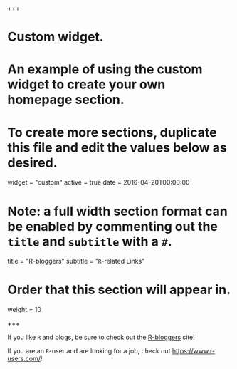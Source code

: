 +++
# Custom widget.
# An example of using the custom widget to create your own homepage section.
# To create more sections, duplicate this file and edit the values below as desired.
widget = "custom"
active = true
date = 2016-04-20T00:00:00

# Note: a full width section format can be enabled by commenting out the `title` and `subtitle` with a `#`.
title = "R-bloggers"
subtitle = "`R`-related Links"

# Order that this section will appear in.
weight = 10

+++

If you like `R` and blogs, be sure to check out the 
[R-bloggers](https://www.r-bloggers.com/) site!

If you are an `R`-user and are looking for a job, 
check out <https://www.r-users.com/>!


